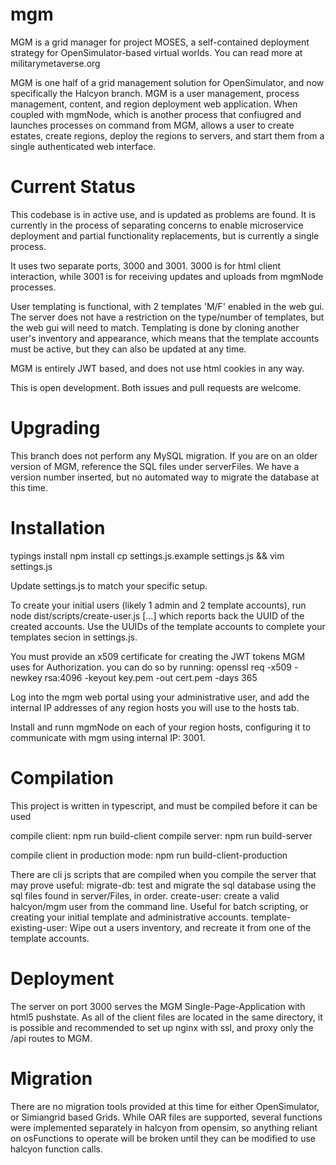 # mgm

MGM is a grid manager for project MOSES, a self-contained deployment strategy for OpenSimulator-based virtual worlds.  You can read more at militarymetaverse.org

MGM is one half of a grid management solution for OpenSimulator, and now specifically the Halcyon branch.  MGM is a user management, process management, content, and region deployment web application.  When coupled with mgmNode, which is another process that confiugred and launches processes on command from MGM, allows a user to create estates, create regions, deploy the regions to servers, and start them from a single authenticated web interface.

# Current Status

This codebase is in active use, and is updated as problems are found.  It is currently in the process of separating concerns to enable microservice deployment and partial functionality replacements, but is currently a single process.

It uses two separate ports, 3000 and 3001.  3000 is for html client interaction, while 3001 is for receiving updates and uploads from mgmNode processes.

User templating is functional, with 2 templates 'M/F' enabled in the web gui.  The server does not have a restriction on the type/number of templates, but the web gui will need to match.  Templating is done by cloning another user's inventory and appearance, which means that the template accounts must be active, but they can also be updated at any time.

MGM is entirely JWT based, and does not use html cookies in any way.

This is open development.  Both issues and pull requests are welcome.

# Upgrading

This branch does not perform any MySQL migration.  If you are on an older version of MGM, reference the SQL files under serverFiles.  We have a version number inserted, but no automated way to migrate the database at this time.

# Installation

typings install
npm install
cp settings.js.example settings.js && vim settings.js

Update settings.js to match your specific setup.

To create your initial users (likely 1 admin and 2 template accounts), run node dist/scripts/create-user.js [...] which reports back the UUID of the created accounts.  Use the UUIDs of the template accounts to complete your templates secion in settings.js.

You must provide an x509 certificate for creating the JWT tokens MGM uses for Authorization.  you can do so by running:  openssl req -x509 -newkey rsa:4096 -keyout key.pem -out cert.pem -days 365

Log into the mgm web portal using your administrative user, and add the internal IP addresses of any region hosts you will use to the hosts tab.

Install and runn mgmNode on each of your region hosts, configuring it to communicate with mgm using internal IP: 3001.

# Compilation

This project is written in typescript, and must be compiled before it can be used

compile client: npm run build-client
compile server: npm run build-server

compile client in production mode:  npm run build-client-production

There are cli js scripts that are compiled when you compile the server that may prove useful:
  migrate-db: test and migrate the sql database using the sql files found in server/Files, in order.
  create-user: create a valid halcyon/mgm user from the command line.  Useful for batch scripting, or creating your initial template and administrative accounts.
  template-existing-user: Wipe out a users inventory, and recreate it from one of the template accounts.

# Deployment

The server on port 3000 serves the MGM Single-Page-Application with html5 pushstate.  As all of the client files are located in the same directory, it is possible and recommended to set up nginx with ssl, and proxy only the /api routes to MGM.
 

# Migration

There are no migration tools provided at this time for either OpenSimulator, or Simiangrid based Grids.  While OAR files are supported, several functions were implemented separately in halcyon from opensim, so anything reliant on osFunctions to operate will be broken until they can be modified to use halcyon function calls.
